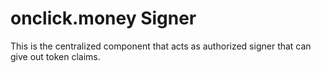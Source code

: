 # onclick.money Signer

This is the centralized component that acts as authorized signer that can give
out token claims.
